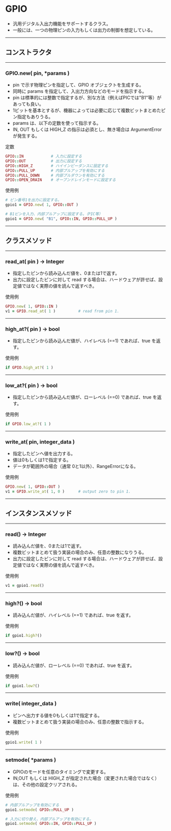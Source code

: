 # GPIO

* 汎用デジタル入出力機能をサポートするクラス。
* 一般には、一つの物理ピンの入力もしくは出力の制御を想定している。


------------------------------------------------------------
## コンストラクタ
----------------------------------------
### GPIO.new( pin, *params )

* pin で示す物理ピンを指定して、GPIO オブジェクトを生成する。
* 同時に params を指定して、入出力方向などのモードを指示する。
* pin は標準的には整数で指定するが、別な方法（例えばPICでは"B1"等）があっても良い。
* 1ビットを基本とするが、機器によっては必要に応じて複数ビットまとめたピン指定もありうる。
* params は、以下の定数を使って指示する。
* IN, OUT もしくは HIGH_Z の指示は必須とし、無き場合は ArgumentError が発生する。

定数
```ruby
GPIO::IN            # 入力に設定する
GPIO::OUT           # 出力に設定する
GPIO::HIGH_Z        # ハイインピーダンスに設定する
GPIO::PULL_UP       # 内部プルアップを有効にする
GPIO::PULL_DOWN     # 内部プルダウンを有効にする
GPIO::OPEN_DRAIN    # オープンドレインモードに設定する
```

使用例
```ruby
# ピン番号1を出力に設定する。
gpio1 = GPIO.new( 1, GPIO::OUT )

# B1ピンを入力、内部プルアップに設定する。（PIC等）
gpio1 = GPIO.new( "B1", GPIO::IN, GPIO::PULL_UP )
```


------------------------------------------------------------
## クラスメソッド
----------------------------------------
### read_at( pin ) -> Integer

* 指定したピンから読み込んだ値を、0または1で返す。
* 出力に設定したピンに対して read する場合は、ハードウェアが許せば、設定値ではなく実際の値を読んで返すべき。

使用例
```ruby
GPIO.new( 1, GPIO::IN )
v1 = GPIO.read_at( 1 )          # read from pin 1.
```

----------------------------------------
### high_at?( pin ) -> bool

* 指定したピンから読み込んだ値が、ハイレベル (==1) であれば、true を返す。

使用例
```ruby
if GPIO.high_at?( 1 )
```

----------------------------------------
### low_at?( pin ) -> bool

* 指定したピンから読み込んだ値が、ローレベル (==0) であれば、true を返す。

使用例
```ruby
if GPIO.low_at?( 1 )
```

----------------------------------------
### write_at( pin, integer_data )

* 指定したピンへ値を出力する。
* 値は0もしくは1で指定する。
* データが範囲外の場合（通常 0と1以外）、RangeErrorになる。

使用例
```ruby
GPIO.new( 1, GPIO::OUT )
v1 = GPIO.write_at( 1, 0 )      # output zero to pin 1.
```


------------------------------------------------------------
## インスタンスメソッド
----------------------------------------
### read() -> Integer

* 読み込んだ値を、0または1で返す。
* 複数ビットまとめて扱う実装の場合のみ、任意の整数になりうる。
* 出力に設定したピンに対して read する場合は、ハードウェアが許せば、設定値ではなく実際の値を読んで返すべき。

使用例
```ruby
v1 = gpio1.read()
```

----------------------------------------
### high?() -> bool

* 読み込んだ値が、ハイレベル (==1) であれば、true を返す。

使用例
```ruby
if gpio1.high?()
```

----------------------------------------
### low?() -> bool

* 読み込んだ値が、ローレベル (==0) であれば、true を返す。

使用例
```ruby
if gpio1.low?()
```

----------------------------------------
### write( integer_data )

* ピンへ出力する値を0もしくは1で指定する。
* 複数ビットまとめて扱う実装の場合のみ、任意の整数で指示する。

使用例
```ruby
gpio1.write( 1 )
```

----------------------------------------
### setmode( *params )

* GPIOのモードを任意のタイミングで変更する。
* IN,OUT もしくは HIGH_Z が指定された場合（変更された場合ではなく）は、その他の設定クリアされる。

使用例
```ruby
# 内部プルアップを有効にする
gpio1.setmode( GPIO::PULL_UP )

# 入力に切り替え、内部プルアップを有効にする。
gpio1.setmode( GPIO::IN, GPIO::PULL_UP )
```
